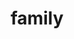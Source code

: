 ---
pid: llp21
title: family
location_transcription: center city Philadelphia
coordinates: "[-75.161160762643, 39.950707483642]"
zipcode: '19120'
gen_neighborhood: North Philadelphia
neighborhood: Logan,Olney
outside_phl: 
age: '12'
age_range: 6-13
instagram: 
image_file_name: llp_21.jpg
proposal_transcription: 
topic: Family
topic_summary: '0'
type: Sculpture Statue
keywords_other: family
credit: Husen Mejia
image_labels: 
twitter: 
facebook: 
permalink: "/monuments/llp21/"
layout: item-page
---